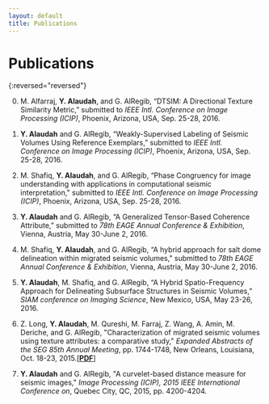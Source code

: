 ```yaml
---
layout: default
title: Publications
---
```


<h1 class="pageTitle">Publications</h1>


{:reversed="reversed"}

0. M. Alfarraj, **Y. Alaudah**, and G. AlRegib, “DTSIM: A Directional Texture Similarity Metric,” submitted to *IEEE Intl. Conference on Image Processing (ICIP)*, Phoenix, Arizona, USA, Sep. 25-28, 2016.

0. **Y. Alaudah** and G. AlRegib, “Weakly-Supervised Labeling of Seismic Volumes Using Reference Exemplars,” submitted to *IEEE Intl. Conference on Image Processing (ICIP)*, Phoenix, Arizona, USA, Sep. 25-28, 2016.

0. M. Shafiq, **Y. Alaudah**, and G. AlRegib, “Phase Congruency for image understanding with applications in computational seismic interpretation," submitted to *IEEE Intl. Conference on Image Processing (ICIP)*, Phoenix, Arizona, USA, Sep. 25-28, 2016.

0. **Y. Alaudah** and G. AlRegib, “A Generalized Tensor-Based Coherence Attribute,” submitted to *78th EAGE Annual Conference & Exhibition*, Vienna, Austria, May 30-June 2, 2016.

0. M. Shafiq, **Y. Alaudah**, and G. AlRegib, “A hybrid approach for salt dome delineation within migrated seismic volumes," submitted to *78th EAGE Annual Conference & Exhibition*, Vienna, Austria, May 30-June 2, 2016.

0. **Y. Alaudah**, M. Shafiq, and G. AlRegib, “A Hybrid Spatio-Frequency Approach for Delineating Subsurface Structures in Seismic Volumes,” *SIAM conference on Imaging Science*, New Mexico, USA, May 23-26, 2016.

0. Z. Long, **Y. Alaudah**, M. Qureshi, M. Farraj, Z. Wang, A. Amin, M. Deriche, and G. AlRegib, "Characterization of migrated seismic volumes using texture attributes: a comparative study," *Expanded Abstracts of the SEG 85th Annual Meeting*, pp. 1744-1748, New Orleans, Louisiana, Oct. 18-23, 2015.[[**PDF**](http://cegp.ece.gatech.edu/publications/conference/Long_SEG2015.pdf)]

0. **Y. Alaudah** and G. AlRegib, "A curvelet-based distance measure for seismic images," *Image Processing (ICIP), 2015 IEEE International Conference on*, Quebec City, QC, 2015, pp. 4200-4204.


